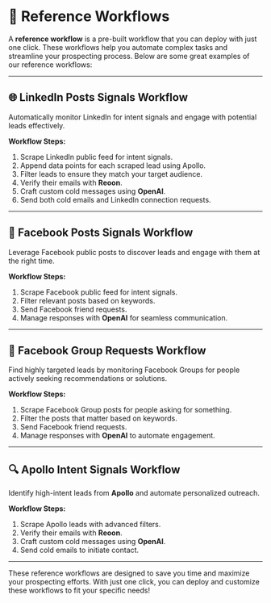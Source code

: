 # 🔄 Reference Workflows  

A **reference workflow** is a pre-built workflow that you can deploy with just one click. These workflows help you automate complex tasks and streamline your prospecting process. Below are some great examples of our reference workflows:

---

## 🌐 LinkedIn Posts Signals Workflow  
Automatically monitor LinkedIn for intent signals and engage with potential leads effectively.  

**Workflow Steps:**  
1. Scrape LinkedIn public feed for intent signals.  
2. Append data points for each scraped lead using Apollo.  
3. Filter leads to ensure they match your target audience.  
4. Verify their emails with **Reoon**.  
5. Craft custom cold messages using **OpenAI**.  
6. Send both cold emails and LinkedIn connection requests.  

---

## 📘 Facebook Posts Signals Workflow  
Leverage Facebook public posts to discover leads and engage with them at the right time.  

**Workflow Steps:**  
1. Scrape Facebook public feed for intent signals.  
2. Filter relevant posts based on keywords.  
3. Send Facebook friend requests.  
4. Manage responses with **OpenAI** for seamless communication.  

---

## 📢 Facebook Group Requests Workflow  
Find highly targeted leads by monitoring Facebook Groups for people actively seeking recommendations or solutions.  

**Workflow Steps:**  
1. Scrape Facebook Group posts for people asking for something.  
2. Filter the posts that matter based on keywords.  
3. Send Facebook friend requests.  
4. Manage responses with **OpenAI** to automate engagement.  

---

## 🔍 Apollo Intent Signals Workflow  
Identify high-intent leads from **Apollo** and automate personalized outreach.  

**Workflow Steps:**  
1. Scrape Apollo leads with advanced filters.  
2. Verify their emails with **Reoon**.  
3. Craft custom cold messages using **OpenAI**.  
4. Send cold emails to initiate contact.  

---

These reference workflows are designed to save you time and maximize your prospecting efforts. With just one click, you can deploy and customize these workflows to fit your specific needs!  
